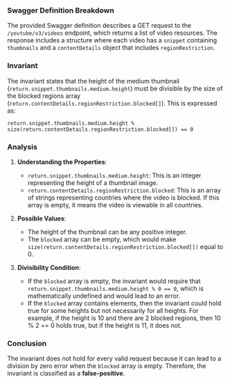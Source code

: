 ### Swagger Definition Breakdown
The provided Swagger definition describes a GET request to the `/youtube/v3/videos` endpoint, which returns a list of video resources. The response includes a structure where each video has a `snippet` containing `thumbnails` and a `contentDetails` object that includes `regionRestriction`.

### Invariant
The invariant states that the height of the medium thumbnail (`return.snippet.thumbnails.medium.height`) must be divisible by the size of the blocked regions array (`return.contentDetails.regionRestriction.blocked[]`). This is expressed as:

`return.snippet.thumbnails.medium.height % size(return.contentDetails.regionRestriction.blocked[]) == 0`

### Analysis
1. **Understanding the Properties**:
   - `return.snippet.thumbnails.medium.height`: This is an integer representing the height of a thumbnail image.
   - `return.contentDetails.regionRestriction.blocked`: This is an array of strings representing countries where the video is blocked. If this array is empty, it means the video is viewable in all countries.

2. **Possible Values**:
   - The height of the thumbnail can be any positive integer.
   - The `blocked` array can be empty, which would make `size(return.contentDetails.regionRestriction.blocked[])` equal to 0.

3. **Divisibility Condition**:
   - If the `blocked` array is empty, the invariant would require that `return.snippet.thumbnails.medium.height % 0 == 0`, which is mathematically undefined and would lead to an error.
   - If the `blocked` array contains elements, then the invariant could hold true for some heights but not necessarily for all heights. For example, if the height is 10 and there are 2 blocked regions, then 10 % 2 == 0 holds true, but if the height is 11, it does not.

### Conclusion
The invariant does not hold for every valid request because it can lead to a division by zero error when the `blocked` array is empty. Therefore, the invariant is classified as a **false-positive**.

